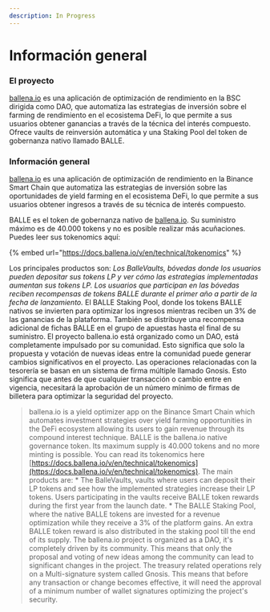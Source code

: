 ```yaml
---
description: In Progress
---
```


# Información general

### El proyecto

[ballena.io](https://ballena.io/) es una aplicación de optimización de rendimiento en la BSC dirigida como DAO, que automatiza las estrategias de inversión sobre el farming de rendimiento en el ecosistema DeFi, lo que permite a sus usuarios obtener ganancias a través de la técnica del interés compuesto. Ofrece vaults de reinversión automática y una Staking Pool del token de gobernanza nativo llamado BALLE.

### 

### Información general

[ballena.io](https://ballena.io/) es una aplicación de optimización de rendimiento en la Binance Smart Chain que automatiza las estrategias de inversión sobre las oportunidades de yield farming en el ecosistema DeFi, lo que permite a sus usuarios obtener ingresos a través de su técnica de interés compuesto. 

BALLE es el token de gobernanza nativo de [ballena.io](https://ballena.io/). Su suministro máximo es de 40.000 tokens y no es posible realizar más acuñaciones. Puedes leer sus tokenomics aquí:

{% embed url="https://docs.ballena.io/v/en/technical/tokenomics" %}



Los principales productos son:  _Los BalleVaults, bóvedas donde los usuarios pueden depositar sus tokens LP y ver cómo las estrategias implementadas aumentan sus tokens LP. Los usuarios que participan en las bóvedas reciben recompensas de tokens BALLE durante el primer año a partir de la fecha de lanzamiento._  El BALLE Staking Pool, donde los tokens BALLE nativos se invierten para optimizar los ingresos mientras reciben un 3% de las ganancias de la plataforma. También se distribuye una recompensa adicional de fichas BALLE en el grupo de apuestas hasta el final de su suministro. El proyecto ballena.io está organizado como un DAO, está completamente impulsado por su comunidad. Esto significa que solo la propuesta y votación de nuevas ideas entre la comunidad puede generar cambios significativos en el proyecto. Las operaciones relacionadas con la tesorería se basan en un sistema de firma múltiple llamado Gnosis. Esto significa que antes de que cualquier transacción o cambio entre en vigencia, necesitará la aprobación de un número mínimo de firmas de billetera para optimizar la seguridad del proyecto.

> ballena.io is a yield optimizer app on the Binance Smart Chain which automates investment strategies over yield farming opportunities in the DeFi ecosystem allowing its users to gain revenue through its compound interest technique. BALLE is the ballena.io native governance token. Its maximum supply is 40.000 tokens and no more minting is possible. You can read its tokenomics here [https://docs.ballena.io/v/en/technical/tokenomics](https://docs.ballena.io/v/en/technical/tokenomics). The main products are: \* The BalleVaults, vaults where users can deposit their LP tokens and see how the implemented strategies increase their LP tokens. Users participating in the vaults receive BALLE token rewards during the first year from the launch date. \* The BALLE Staking Pool, where the native BALLE tokens are invested for a revenue optimization while they receive a 3% of the platform gains. An extra BALLE token reward is also distributed in the staking pool till the end of its supply. The ballena.io project is organized as a DAO, it's completely driven by its community. This means that only the proposal and voting of new ideas among the community can lead to significant changes in the project. The treasury related operations rely on a Multi-signature system called Gnosis. This means that before any transaction or change becomes effective, it will need the approval of a minimum number of wallet signatures optimizing the project's security.



